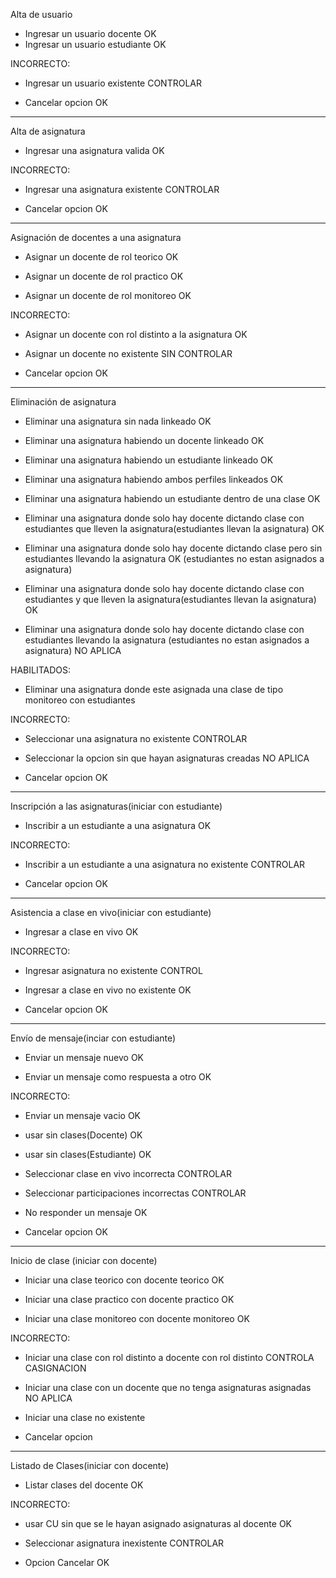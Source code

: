 Alta de usuario

- Ingresar un usuario docente OK
- Ingresar un usuario estudiante OK

INCORRECTO:

- Ingresar un usuario existente CONTROLAR

- Cancelar opcion OK


------------------------------------------------------------------------------------

Alta de asignatura

- Ingresar una asignatura valida OK

INCORRECTO:

- Ingresar una asignatura existente CONTROLAR

- Cancelar opcion OK


------------------------------------------------------------------------------------


Asignación de docentes a una asignatura

- Asignar un docente de rol teorico OK

- Asignar un docente de rol practico OK

- Asignar un docente de rol monitoreo OK

INCORRECTO:

- Asignar un docente con rol distinto a la asignatura OK

- Asignar un docente no existente SIN CONTROLAR

- Cancelar opcion OK


------------------------------------------------------------------------------------




Eliminación de asignatura

- Eliminar una asignatura sin nada linkeado OK

- Eliminar una asignatura habiendo un docente linkeado OK

- Eliminar una asignatura habiendo un estudiante linkeado OK

- Eliminar una asignatura habiendo ambos perfiles linkeados OK

- Eliminar una asignatura habiendo un estudiante dentro de una clase OK

- Eliminar una asignatura donde solo hay docente dictando clase con estudiantes que lleven la asignatura(estudiantes llevan la asignatura)  OK

- Eliminar una asignatura donde solo hay docente dictando clase pero sin estudiantes llevando la asignatura OK
(estudiantes no estan asignados a asignatura)

- Eliminar una asignatura donde solo hay docente dictando clase con estudiantes y que lleven la asignatura(estudiantes llevan la asignatura) OK
 
- Eliminar una asignatura donde solo hay docente dictando clase con estudiantes llevando la asignatura
(estudiantes no estan asignados a asignatura) NO APLICA

HABILITADOS:

- Eliminar una asignatura donde este asignada una clase de tipo monitoreo con estudiantes

INCORRECTO:

- Seleccionar una asignatura no existente CONTROLAR

- Seleccionar la opcion sin que hayan asignaturas creadas NO APLICA

- Cancelar opcion OK

------------------------------------------------------------------------------------



Inscripción a las asignaturas(iniciar con estudiante)

- Inscribir a un estudiante a una asignatura OK

INCORRECTO:

- Inscribir a un estudiante a una asignatura no existente  CONTROLAR

- Cancelar opcion OK


------------------------------------------------------------------------------------


Asistencia a clase en vivo(iniciar con estudiante)

- Ingresar a clase en vivo OK

INCORRECTO:

- Ingresar asignatura no existente CONTROL

- Ingresar a clase en vivo no existente OK

- Cancelar opcion OK



------------------------------------------------------------------------------------


Envío de mensaje(inciar con estudiante)

- Enviar un mensaje nuevo OK

- Enviar un mensaje como respuesta a otro OK

INCORRECTO:

- Enviar un mensaje vacio OK

- usar sin clases(Docente) OK

- usar sin clases(Estudiante) OK

- Seleccionar clase en vivo incorrecta CONTROLAR

- Seleccionar participaciones incorrectas CONTROLAR

- No responder un mensaje OK

- Cancelar opcion OK

------------------------------------------------------------------------------------


Inicio de clase (iniciar con docente)

- Iniciar una clase teorico con docente teorico OK

- Iniciar una clase practico con docente practico OK

- Iniciar una clase monitoreo con docente monitoreo OK

INCORRECTO:

- Iniciar una clase con rol distinto a docente con rol distinto CONTROLA CASIGNACION

- Iniciar una clase con un docente que no tenga asignaturas asignadas NO APLICA

- Iniciar una clase no existente

- Cancelar opcion


------------------------------------------------------------------------------------


Listado de Clases(iniciar con docente)

- Listar clases del docente OK

INCORRECTO:

- usar CU sin que se le hayan asignado asignaturas al docente OK

- Seleccionar asignatura inexistente CONTROLAR

- Opcion Cancelar OK

